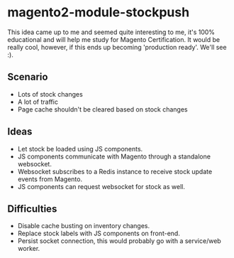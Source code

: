 # magento2-module-stockpush

This idea came up to me and seemed quite interesting to me, it's 100% educational and will help me study for Magento Certification. 
It would be really cool, however, if this ends up becoming 'production ready'. We'll see :).

## Scenario
- Lots of stock changes
- A lot of traffic
- Page cache shouldn't be cleared based on stock changes

## Ideas
- Let stock be loaded using JS components.
- JS components communicate with Magento through a standalone websocket.
- Websocket subscribes to a Redis instance to receive stock update events from Magento.
- JS components can request websocket for stock as well.

## Difficulties
- Disable cache busting on inventory changes.
- Replace stock labels with JS components on front-end.
- Persist socket connection, this would probably go with a service/web worker.
